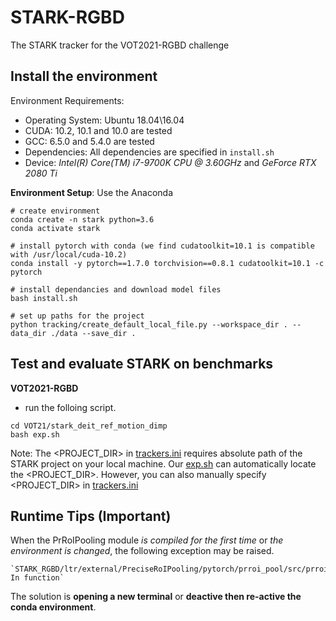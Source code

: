# STARK-RGBD
The STARK tracker for the VOT2021-RGBD challenge

## Install the environment
Environment Requirements:
- Operating System: Ubuntu 18.04\16.04
- CUDA: 10.2, 10.1 and 10.0 are tested
- GCC: 6.5.0 and 5.4.0 are tested
- Dependencies: All dependencies are specified in `install.sh`
- Device: *Intel(R) Core(TM) i7-9700K CPU @ 3.60GHz* and *GeForce RTX 2080 Ti*

**Environment Setup**: Use the Anaconda
```
# create environment
conda create -n stark python=3.6
conda activate stark

# install pytorch with conda (we find cudatoolkit=10.1 is compatible with /usr/local/cuda-10.2)
conda install -y pytorch==1.7.0 torchvision==0.8.1 cudatoolkit=10.1 -c pytorch

# install dependancies and download model files
bash install.sh

# set up paths for the project
python tracking/create_default_local_file.py --workspace_dir . --data_dir ./data --save_dir .
```

## Test and evaluate STARK on benchmarks

**VOT2021-RGBD**
- run the folloing script.
```
cd VOT21/stark_deit_ref_motion_dimp
bash exp.sh
```
Note: The <PROJECT_DIR> in [trackers.ini](VOT21/stark_deit_ref_motion_dimp/trackers.ini) requires absolute path 
  of the STARK project on your local machine. Our [exp.sh](VOT21/stark_deit_ref_motion_dimp/exp.sh) can automatically locate the
  <PROJECT_DIR>. However, you can also manually specify <PROJECT_DIR> in [trackers.ini](VOT21/stark_deit_ref_motion_dimp/trackers.ini)



## Runtime Tips (Important)
When the PrRoIPooling module *is compiled for the first time* or *the environment is changed*, the following exception may be raised.

    `STARK_RGBD/ltr/external/PreciseRoIPooling/pytorch/prroi_pool/src/prroi_pooling_gpu.c: In function`

The solution is **opening a new terminal** or **deactive then re-active the conda environment**.
